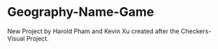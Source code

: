 # Geography-Name-Game
New Project by Harold Pham and Kevin Xu created after the Checkers-Visual Project.
